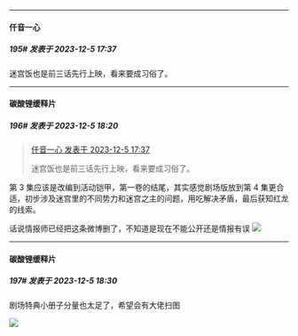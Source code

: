 
*****

####  仟音一心  
##### 195#       发表于 2023-12-5 17:37

迷宫饭也是前三话先行上映，看来要成习俗了。


*****

####  碳酸锂缓释片  
##### 196#       发表于 2023-12-5 18:20

<blockquote><a href="httphttps://bbs.saraba1st.com/2b/forum.php?mod=redirect&amp;goto=findpost&amp;pid=63232998&amp;ptid=2086008" target="_blank">仟音一心 发表于 2023-12-5 17:37</a>

迷宫饭也是前三话先行上映，看来要成习俗了。</blockquote>
第 3 集应该是改编到活动铠甲，第一卷的结尾，其实感觉剧场版放到第 4 集更合适，初步涉及迷宫里的不同势力和迷宫之主的问题，用吃解决矛盾，最后获知红龙的线索。

话说情报师已经把这条微博删了，不知道是现在不能公开还是情报有误 <img src="https://static.saraba1st.com/image/smiley/face2017/009.gif" referrerpolicy="no-referrer">


*****

####  碳酸锂缓释片  
##### 197#       发表于 2023-12-5 18:30

剧场特典小册子分量也太足了，希望会有大佬扫图 

<img src="https://p.sda1.dev/14/56f549aebb99510ebfce432019bdafcb/GAk5bT-bkAAZkx8.jpg" referrerpolicy="no-referrer">

